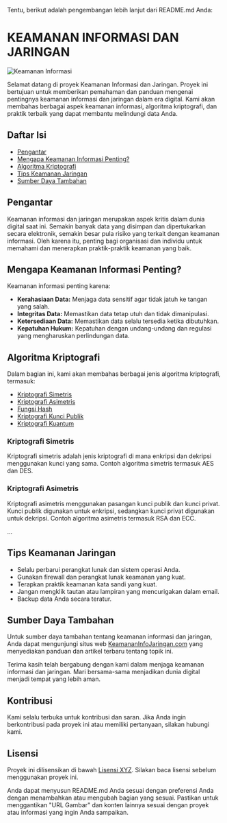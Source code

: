 Tentu, berikut adalah pengembangan lebih lanjut dari README.md Anda:

# KEAMANAN INFORMASI DAN JARINGAN

![Keamanan Informasi](https://assets.cdn.prod.twilio.com/original_images/19DfiKodi3T25Xz7g9EDTyvF9di2SzvJo6JebRJaCN-1P_c1fMqGtrAyZzxGGucG0bcmR8UwNes-gS)

Selamat datang di proyek Keamanan Informasi dan Jaringan. Proyek ini bertujuan untuk memberikan pemahaman dan panduan mengenai pentingnya keamanan informasi dan jaringan dalam era digital. Kami akan membahas berbagai aspek keamanan informasi, algoritma kriptografi, dan praktik terbaik yang dapat membantu melindungi data Anda.

## Daftar Isi

- [Pengantar](#pengantar)
- [Mengapa Keamanan Informasi Penting?](#mengapa-keamanan-informasi-penting)
- [Algoritma Kriptografi](#algoritma-kriptografi)
- [Tips Keamanan Jaringan](#tips-keamanan-jaringan)
- [Sumber Daya Tambahan](#sumber-daya-tambahan)

## Pengantar

Keamanan informasi dan jaringan merupakan aspek kritis dalam dunia digital saat ini. Semakin banyak data yang disimpan dan dipertukarkan secara elektronik, semakin besar pula risiko yang terkait dengan keamanan informasi. Oleh karena itu, penting bagi organisasi dan individu untuk memahami dan menerapkan praktik-praktik keamanan yang baik.

## Mengapa Keamanan Informasi Penting?

Keamanan informasi penting karena:

- **Kerahasiaan Data:** Menjaga data sensitif agar tidak jatuh ke tangan yang salah.
- **Integritas Data:** Memastikan data tetap utuh dan tidak dimanipulasi.
- **Ketersediaan Data:** Memastikan data selalu tersedia ketika dibutuhkan.
- **Kepatuhan Hukum:** Kepatuhan dengan undang-undang dan regulasi yang mengharuskan perlindungan data.

## Algoritma Kriptografi

Dalam bagian ini, kami akan membahas berbagai jenis algoritma kriptografi, termasuk:

- [Kriptografi Simetris](#kriptografi-simetris)
- [Kriptografi Asimetris](#kriptografi-asimetris)
- [Fungsi Hash](#fungsi-hash)
- [Kriptografi Kunci Publik](#kriptografi-kunci-publik)
- [Kriptografi Kuantum](#kriptografi-kuantum)

### Kriptografi Simetris

Kriptografi simetris adalah jenis kriptografi di mana enkripsi dan dekripsi menggunakan kunci yang sama. Contoh algoritma simetris termasuk AES dan DES.

### Kriptografi Asimetris

Kriptografi asimetris menggunakan pasangan kunci publik dan kunci privat. Kunci publik digunakan untuk enkripsi, sedangkan kunci privat digunakan untuk dekripsi. Contoh algoritma asimetris termasuk RSA dan ECC.

...

## Tips Keamanan Jaringan

- Selalu perbarui perangkat lunak dan sistem operasi Anda.
- Gunakan firewall dan perangkat lunak keamanan yang kuat.
- Terapkan praktik keamanan kata sandi yang kuat.
- Jangan mengklik tautan atau lampiran yang mencurigakan dalam email.
- Backup data Anda secara teratur.

## Sumber Daya Tambahan

Untuk sumber daya tambahan tentang keamanan informasi dan jaringan, Anda dapat mengunjungi situs web [KeamananInfoJaringan.com](https://www.keamananinfojaringan.com) yang menyediakan panduan dan artikel terbaru tentang topik ini.

Terima kasih telah bergabung dengan kami dalam menjaga keamanan informasi dan jaringan. Mari bersama-sama menjadikan dunia digital menjadi tempat yang lebih aman.

## Kontribusi

Kami selalu terbuka untuk kontribusi dan saran. Jika Anda ingin berkontribusi pada proyek ini atau memiliki pertanyaan, silakan hubungi kami.

## Lisensi

Proyek ini dilisensikan di bawah [Lisensi XYZ](LICENSE). Silakan baca lisensi sebelum menggunakan proyek ini.

Anda dapat menyusun README.md Anda sesuai dengan preferensi Anda dengan menambahkan atau mengubah bagian yang sesuai. Pastikan untuk menggantikan "URL Gambar" dan konten lainnya sesuai dengan proyek atau informasi yang ingin Anda sampaikan.
